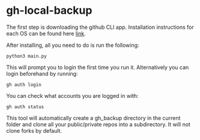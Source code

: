 # gh-local-backup

The first step is downloading the github CLI app.
Installation instructions for each OS can be found here [link](https://github.com/cli/cli?tab=readme-ov-file#installation).

After installing, all you need to do is run the following:
```
python3 main.py
```

This will prompt you to login the first time you run it.
Alternatively you can login beforehand by running:
```
gh auth login
```

You can check what accounts you are logged in with:
```
gh auth status
```

This tool will automatically create a gh_backup directory in the current folder and clone all your public/private repos into a subdirectory. It will not clone forks by default.
